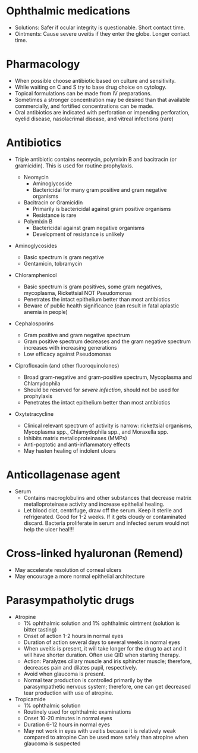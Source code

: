 # Ophthalmic medications

- Solutions: Safer if ocular integrity is questionable. Short contact
  time.
- Ointments: Cause severe uveitis if they enter the globe. Longer
  contact time.

# Pharmacology

- When possible choose antibiotic based on culture and sensitivity.
- While waiting on C and S try to base drug choice on cytology.
- Topical formulations can be made from IV preparations.
- Sometimes a stronger concentration may be desired than that available commercially, and fortified concentrations can be made.
- Oral antibiotics are indicated with perforation or impending perforation, eyelid disease, nasolacrimal disease, and vitreal
  infections (rare)

# Antibiotics

- Triple antibiotic contains neomycin, polymixin B and bacitracin (or gramicidin). This is used for routine prophylaxis.

  - Neomycin
    - Aminoglycoside
    - Bactericidal for many gram positive and gram negative
      organisms
  - Bacitracin or Gramicidin
    - Primarily is bactericidal against gram positive organisms
    - Resistance is rare
  - Polymixin B
    - Bactericidal against gram negative organisms
    - Development of resistance is unlikely

- Aminoglycosides
  - Basic spectrum is gram negative
  - Gentamicin, tobramycin
- Chloramphenicol
  - Basic spectrum is gram positives, some gram negatives, mycoplasma, Rickettsial NOT Pseudomonas
  - Penetrates the intact epithelium better than most antibiotics
  - Beware of public health significance (can result in fatal aplastic anemia in people)
- Cephalosporins
  - Gram positive and gram negative spectrum
  - Gram positive spectrum decreases and the gram negative spectrum increases with increasing generations
  - Low efficacy against Pseudomonas
- Ciprofloxacin (and other fluoroquinolones)
  - Broad gram-negative and gram-positive spectrum, Mycoplasma and Chlamydophila
  - Should be reserved for _severe infection_, should not be used for prophylaxis
  - Penetrates the intact epithelium better than most antibiotics
- Oxytetracycline
  - Clinical relevant spectrum of activity is narrow: rickettsial organisms, Mycoplasma spp., Chlamydophila spp., and Moraxella spp.
  - Inhibits matrix metalloproteinases (MMPs)
  - Anti-poptotic and anti-inflammatory effects
  - May hasten healing of indolent ulcers

# Anticollagenase agent

- Serum
  - Contains macroglobulins and other substances that decrease matrix metalloproteinase activity and increase epithelial healing.
  - Let blood clot, centrifuge, draw off the serum. Keep it sterile and refrigerated. Good for 1-2 weeks. If it gets cloudy or contaminated discard. Bacteria proliferate in serum and infected serum would not help the ulcer heal!!!

# Cross-linked hyaluronan (Remend)

- May accelerate resolution of corneal ulcers
- May encourage a more normal epithelial architecture

# Parasympatholytic drugs

- Atropine
  - 1% ophthalmic solution and 1% ophthalmic ointment (solution is bitter tasting)
  - Onset of action 1-2 hours in normal eyes
  - Duration of action several days to several weeks in normal eyes
  - When uveitis is present, it will take longer for the drug to act and it will have shorter duration. Often use QID when starting therapy.
  - Action: Paralyzes ciliary muscle and iris sphincter muscle; therefore, decreases pain and dilates pupil, respectively.
  - Avoid when glaucoma is present.
  - Normal tear production is controlled primarily by the parasympathetic nervous system; therefore, one can get decreased
    tear production with use of atropine.
- Tropicamide
  - 1% ophthalmic solution
  - Routinely used for ophthalmic examinations
  - Onset 10-20 minutes in normal eyes
  - Duration 6-12 hours in normal eyes
  - May not work in eyes with uveitis because it is relatively weak compared to atropine Can be used more safely than atropine when glaucoma is suspected
